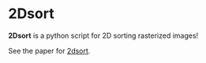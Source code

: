 # 2Dsort

**2Dsort** is a python script for 2D sorting rasterized images!

See the paper for [2dsort](https://drive.google.com/file/d/0B-bWCYI0nUIQRjNnNGtiakpCODQ/view?usp=sharing).
